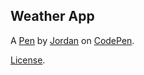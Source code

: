 Weather App
-----------


A [Pen](http://codepen.io/Jordanmeyer89/pen/zqwjmX) by [Jordan](http://codepen.io/Jordanmeyer89) on [CodePen](http://codepen.io/).

[License](http://codepen.io/Jordanmeyer89/pen/zqwjmX/license).